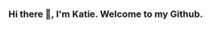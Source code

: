 ### Hi there 👋, I'm Katie.  Welcome to my Github.  

<!--
**katieshakman/katieshakman** is a ✨ _special_ ✨ repository because its `README.md` (this file) appears on your GitHub profile.

Here are some ideas to get you started:

- 🔭 I’m currently a Field Data Science working on developing and sharing best practices for data science at scale in the enterprise.  I'm particularly focused on ML engineering, infrastructure, and tools in the health data space.  
- 🌱 I’m currently learning about differential privacy, federated learning, distributed computing best practices, and streaming and online learning.  
- 👯 I’m looking to collaborate on projects in the health data space, particularly related to mental or behavioral health, improving access to care, and understanding what drives good clinical outcomes.  
- 💬 Ask me about my past life in neuroscience and tools scientists use for managing and making sense of their data. 
- 📫 How to reach me: Drop me a line on LinkedIn and mention Github!  https://www.linkedin.com/in/katherine-shakman/
- 😄 Pronouns: she/her
- ⚡ Fun fact: I used to be a semi-competitive figure skater.  Favorite move: flying sit spin.  

